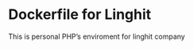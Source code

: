 # Dockerfile for Linghit

This is personal PHP’s enviroment for linghit company

[Original author address]: https://github.com/yeszao/dnmp
